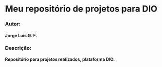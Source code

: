# Meu repositório de projetos para DIO

### Autor:
#### Jorge Luís G. F.

### Descrição:
#### Repositório para projetos realizados, plataforma DIO.
